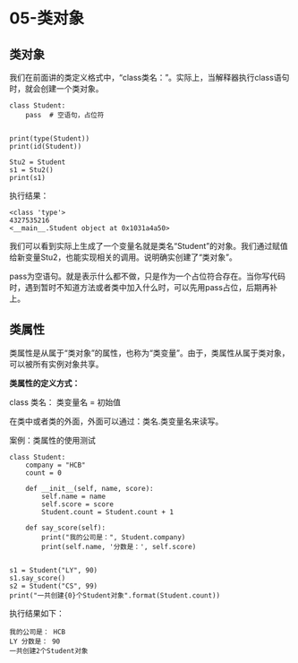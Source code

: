 # 05-类对象



## 类对象

我们在前面讲的类定义格式中，“class类名：”。实际上，当解释器执行class语句时，就会创建一个类对象。


```
class Student:
    pass  # 空语句，占位符


print(type(Student))
print(id(Student))

Stu2 = Student
s1 = Stu2()
print(s1)

```

执行结果：
```
<class 'type'>
4327535216
<__main__.Student object at 0x1031a4a50>
```

我们可以看到实际上生成了一个变量名就是类名“Student”的对象。我们通过赋值给新变量Stu2，也能实现相关的调用。说明确实创建了“类对象”。


pass为空语句。就是表示什么都不做，只是作为一个占位符合存在。当你写代码时，遇到暂时不知道方法或者类中加入什么时，可以先用pass占位，后期再补上。


## 类属性

类属性是从属于“类对象”的属性，也称为“类变量”。由于，类属性从属于类对象，可以被所有实例对象共享。

**类属性的定义方式：**

class 类名：
    类变量名 = 初始值

在类中或者类的外面，外面可以通过：类名.类变量名来读写。


案例：类属性的使用测试

```
class Student:
    company = "HCB"
    count = 0

    def __init__(self, name, score):
        self.name = name
        self.score = score
        Student.count = Student.count + 1

    def say_score(self):
        print("我的公司是：", Student.company)
        print(self.name, '分数是：', self.score)


s1 = Student("LY", 90)
s1.say_score()
s2 = Student("CS", 99)
print("一共创建{0}个Student对象".format(Student.count))

```

执行结果如下：

```
我的公司是： HCB
LY 分数是： 90
一共创建2个Student对象

```